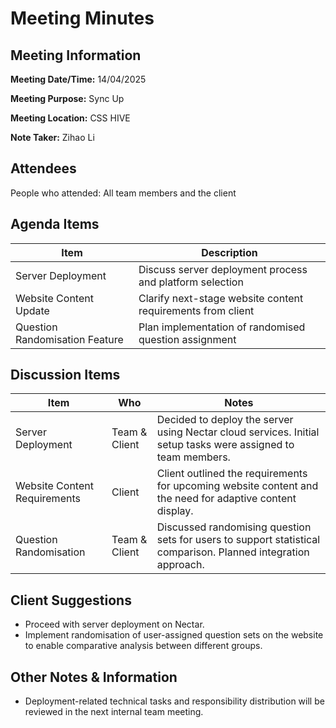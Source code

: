 # Meeting Minutes

## Meeting Information

**Meeting Date/Time:** 14/04/2025

**Meeting Purpose:** Sync Up

**Meeting Location:** CSS HIVE

**Note Taker:** Zihao Li

## Attendees

People who attended: All team members and the client


## Agenda Items
| Item                                          | Description                                                  |
| --------------------------------------------- | ------------------------------------------------------------ |
| Server Deployment            | Discuss server deployment process and platform selection    |
| Website Content Update       | Clarify next-stage website content requirements from client |
| Question Randomisation Feature | Plan implementation of randomised question assignment       |

## Discussion Items
| Item                        | Who    | Notes                                              |
| --------------------------- | ------ | -------------------------------------------------- |
| Server Deployment            | Team & Client | Decided to deploy the server using Nectar cloud services. Initial setup tasks were assigned to team members. |
| Website Content Requirements | Client | Client outlined the requirements for upcoming website content and the need for adaptive content display. |
| Question Randomisation       | Team & Client | Discussed randomising question sets for users to support statistical comparison. Planned integration approach. |


## Client Suggestions
- Proceed with server deployment on Nectar.
- Implement randomisation of user-assigned question sets on the website to enable comparative analysis between different groups.

## Other Notes & Information
- Deployment-related technical tasks and responsibility distribution will be reviewed in the next internal team meeting.
